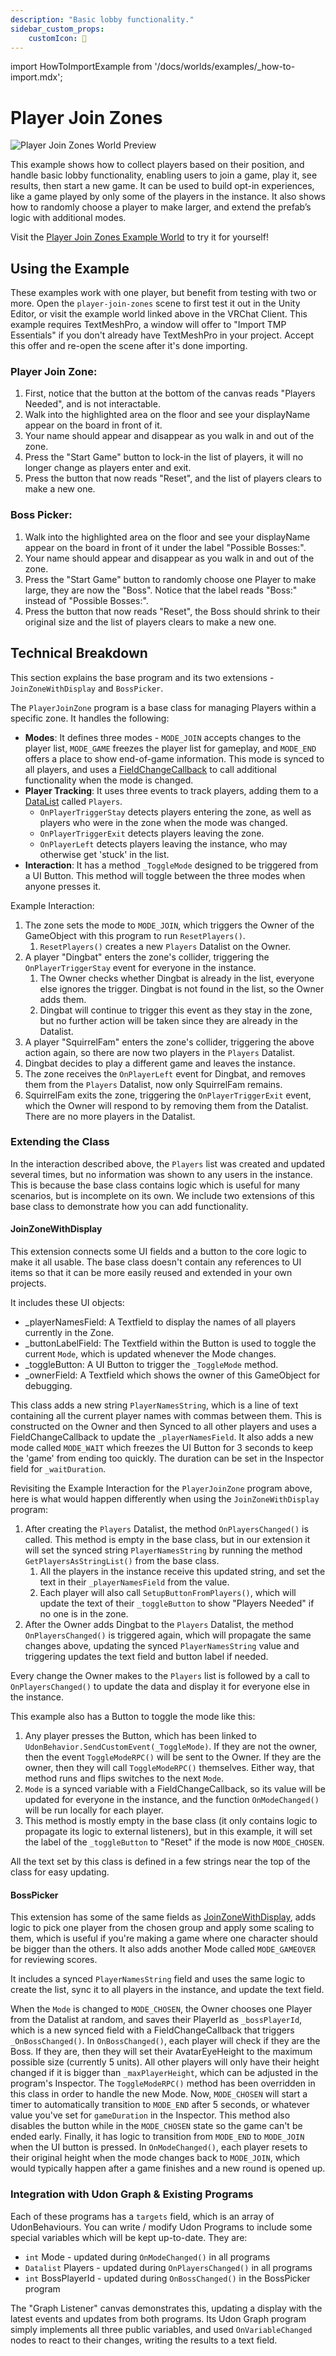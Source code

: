 ```yaml
---
description: "Basic lobby functionality."
sidebar_custom_props:
    customIcon: 🚪
---
```

import HowToImportExample from '/docs/worlds/examples/_how-to-import.mdx';

# Player Join Zones

![Player Join Zones World Preview](/img/worlds/examples/player-join-zones.png)

This example shows how to collect players based on their position, and handle basic lobby functionality, enabling users to join a game, play it, see results, then start a new game. It can be used to build opt-in experiences, like a game played by only some of the players in the instance. It also shows how to randomly choose a player to make larger, and extend the prefab’s logic with additional modes.

Visit the [Player Join Zones Example World](https://vrchat.com/home/world/wrld_12492ad5-ff17-445d-9f90-7b14376b1f32) to try it for yourself!

## Using the Example

These examples work with one player, but benefit from testing with two or more.
Open the `player-join-zones` scene to first test it out in the Unity Editor, or visit the example world linked above in the VRChat Client.
This example requires TextMeshPro, a window will offer to "Import TMP Essentials" if you don't already have TextMeshPro in your project. Accept this offer and re-open the scene after it's done importing.

### Player Join Zone:
1. First, notice that the button at the bottom of the canvas reads "Players Needed", and is not interactable. 
2. Walk into the highlighted area on the floor and see your displayName appear on the board in front of it. 
3. Your name should appear and disappear as you walk in and out of the zone. 
4. Press the "Start Game" button to lock-in the list of players, it will no longer change as players enter and exit.
5. Press the button that now reads "Reset", and the list of players clears to make a new one.

### Boss Picker:
1. Walk into the highlighted area on the floor and see your displayName appear on the board in front of it under the label "Possible Bosses:". 
2. Your name should appear and disappear as you walk in and out of the zone. 
3. Press the "Start Game" button to randomly choose one Player to make large, they are now the "Boss". Notice that the label reads "Boss:" instead of "Possible Bosses:".
4. Press the button that now reads "Reset", the Boss should shrink to their original size and the list of players clears to make a new one.

<HowToImportExample/>

## Technical Breakdown

This section explains the base program and its two extensions - `JoinZoneWithDisplay` and `BossPicker`.

The `PlayerJoinZone` program is a base class for managing Players within a specific zone. It handles the following:
* **Modes**: It defines three modes - `MODE_JOIN` accepts changes to the player list, `MODE_GAME` freezes the player list for gameplay, and `MODE_END` offers a place to show end-of-game information. This mode is synced to all players, and uses a [FieldChangeCallback](https://udonsharp.docs.vrchat.com/udonsharp/#fieldchangecallback) to call additional functionality when the mode is changed.
* **Player Tracking**: It uses three events to track players, adding them to a [DataList](/worlds/udon/data-containers/data-lists) called `Players`.
    * `OnPlayerTriggerStay` detects players entering the zone, as well as players who were in the zone when the mode was changed.
    * `OnPlayerTriggerExit` detects players leaving the zone.
    * `OnPlayerLeft` detects players leaving the instance, who may otherwise get 'stuck' in the list.
* **Interaction**: It has a method `_ToggleMode` designed to be triggered from a UI Button. This method will toggle between the three modes when anyone presses it.

Example Interaction:
1. The zone sets the mode to `MODE_JOIN`, which triggers the Owner of the GameObject with this program to run `ResetPlayers()`.
    1. `ResetPlayers()` creates a new `Players` Datalist on the Owner.
2. A player "Dingbat" enters the zone's collider, triggering the `OnPlayerTriggerStay` event for everyone in the instance.
    1. The Owner checks whether Dingbat is already in the list, everyone else ignores the trigger. Dingbat is not found in the list, so the Owner adds them.
    2. Dingbat will continue to trigger this event as they stay in the zone, but no further action will be taken since they are already in the Datalist.
3. A player "SquirrelFam" enters the zone's collider, triggering the above action again, so there are now two players in the `Players` Datalist.
4. Dingbat decides to play a different game and leaves the instance.
5. The zone receives the `OnPlayerLeft` event for Dingbat, and removes them from the `Players` Datalist, now only SquirrelFam remains.
6. SquirrelFam exits the zone, triggering the `OnPlayerTriggerExit` event, which the Owner will respond to by removing them from the Datalist. There are no more players in the Datalist.

### Extending the Class

In the interaction described above, the `Players` list was created and updated several times, but no information was shown to any users in the instance. This is because the base class contains logic which is useful for many scenarios, but is incomplete on its own. We include two extensions of this base class to demonstrate how you can add functionality.

#### JoinZoneWithDisplay

This extension connects some UI fields and a button to the core logic to make it all usable. The base class doesn't contain any references to UI items so that it can be more easily reused and extended in your own projects.

It includes these UI objects:
* _playerNamesField: A Textfield to display the names of all players currently in the Zone.
* _buttonLabelField: The Textfield within the Button is used to toggle the current `Mode`, which is updated whenever the Mode changes.
* _toggleButton: A UI Button to trigger the `_ToggleMode` method.
* _ownerField: A Textfield which shows the owner of this GameObject for debugging.

This class adds a new string `PlayerNamesString`, which is a line of text containing all the current player names with commas between them. This is constructed on the Owner and then Synced to all other players and uses a FieldChangeCallback to update the `_playerNamesField`. It also adds a new mode called `MODE_WAIT` which freezes the UI Button for 3 seconds to keep the 'game' from ending too quickly. The duration can be set in the Inspector field for `_waitDuration`.

Revisiting the Example Interaction for the `PlayerJoinZone` program above, here is what would happen differently when using the `JoinZoneWithDisplay` program:
1. After creating the `Players` Datalist, the method `OnPlayersChanged()` is called. This method is empty in the base class, but in our extension it will set the synced string `PlayerNamesString` by running the method `GetPlayersAsStringList()` from the base class. 
    1. All the players in the instance receive this updated string, and set the text in their `_playerNamesField` from the value.
    1. Each player will also call `SetupButtonFromPlayers()`, which will update the text of their `_toggleButton` to show "Players Needed" if no one is in the zone.
2. After the Owner adds Dingbat to the `Players` Datalist, the method `OnPlayersChanged()` is triggered again, which will propagate the same changes above, updating the synced `PlayerNamesString` value and triggering updates the text field and button label if needed.

Every change the Owner makes to the `Players` list is followed by a call to `OnPlayersChanged()` to update the data and display it for everyone else in the instance.

This example also has a Button to toggle the mode like this:
1. Any player presses the Button, which has been linked to `UdonBehavior.SendCustomEvent(_ToggleMode)`. If they are not the owner, then the event `ToggleModeRPC()` will be sent to the Owner. If they are the owner, then they will call `ToggleModeRPC()` themselves. Either way, that method runs and flips switches to the next `Mode`.
2. `Mode` is a synced variable with a FieldChangeCallback, so its value will be updated for everyone in the instance, and the function `OnModeChanged()` will be run locally for each player.
3. This method is mostly empty in the base class (it only contains logic to propagate its logic to external listeners), but in this example, it will set the label of the `_toggleButton` to "Reset" if the mode is now `MODE_CHOSEN`.

All the text set by this class is defined in a few strings near the top of the class for easy updating.

#### BossPicker

This extension has some of the same fields as [JoinZoneWithDisplay](#joinzonewithdisplay), adds logic to pick one player from the chosen group and apply some scaling to them, which is useful if you're making a game where one character should be bigger than the others. It also adds another Mode called `MODE_GAMEOVER` for reviewing scores.

It includes a synced `PlayerNamesString` field and uses the same logic to create the list, sync it to all players in the instance, and update the text field. 

When the `Mode` is changed to `MODE_CHOSEN`, the Owner chooses one Player from the Datalist at random, and saves their PlayerId as `_bossPlayerId`, which is a new synced field with a FieldChangeCallback that triggers `_OnBossChanged()`.
In `OnBossChanged()`, each player will check if they are the Boss. If they are, then they will set their AvatarEyeHeight to the maximum possible size (currently 5 units). All other players will only have their height changed if it is bigger than `_maxPlayerHeight`, which can be adjusted in the program's Inspector.
The `ToggleModeRPC()` method has been overridden in this class in order to handle the new Mode. Now, `MODE_CHOSEN` will start a timer to automatically transition to `MODE_END` after 5 seconds, or whatever value you've set for `gameDuration` in the Inspector. This method also disables the button while in the `MODE_CHOSEN` state so the game can't be ended early. Finally, it has logic to transition from `MODE_END` to `MODE_JOIN` when the UI button is pressed.
In `OnModeChanged()`, each player resets to their original height when the mode changes back to `MODE_JOIN`, which would typically happen after a game finishes and a new round is opened up.

### Integration with Udon Graph & Existing Programs

Each of these programs has a `targets` field, which is an array of UdonBehaviours. You can write / modify Udon Programs to include some special variables which will be kept up-to-date. They are:
* `int` Mode - updated during `OnModeChanged()` in all programs
* `Datalist` Players - updated during `OnPlayersChanged()` in all programs
* `int` BossPlayerId - updated during `OnBossChanged()` in the BossPicker program

The "Graph Listener" canvas demonstrates this, updating a display with the latest events and updates from both programs. Its Udon Graph program simply implements all three public variables, and used `OnVariableChanged` nodes to react to their changes, writing the results to a text field.